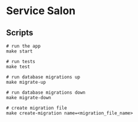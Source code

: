 # Service Salon

## Scripts

```zshrc
# run the app
make start

# run tests
make test

# run database migrations up
make migrate-up

# run database migrations down
make migrate-down

# create migration file
make create-migration name=<migration_file_name>
```
